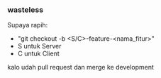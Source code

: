 ### wasteless
Supaya rapih:
- "git checkout -b <S/C>-feature-<nama_fitur>"
- S untuk Server
- C untuk Client

kalo udah pull request dan merge ke development